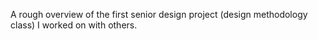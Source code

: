 A rough overview of the first senior design project (design methodology class) I worked on with others.

